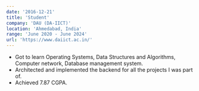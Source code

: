 ```yaml
---
date: '2016-12-21'
title: 'Student'
company: 'DAU (DA-IICT)'
location: 'Ahmedabad, India'
range: 'June 2020 - June 2024'
url: 'https://www.daiict.ac.in/'
---
```


- Got to learn Operating Systems, Data Structures and Algorithms, Computer network, Database management system.
- Architected and implemented the backend for all the projects I was part of.
- Achieved 7.87 CGPA.
